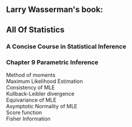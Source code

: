 ## Larry Wasserman's book:  
## All Of Statistics  
### A Concise Course in Statistical Inference  

### Chapter 9 Parametric Inference
Method of moments  
Maximum Likelihood Estimation  
Consistency of MLE  
Kullback-Leibler divergence  
Equivariance of MLE  
Asymptotic Normality of MLE  
Score function  
Fisher Information  

